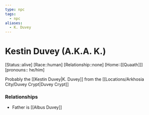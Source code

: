 ```yaml
---
type: npc
tags:
  - npc
aliases:
  - K. Duvey
---
```


# Kestin Duvey (A.K.A. K.)
[Status::alive]
[Race::human]
[Relationship::none]
[Home::[[Quaath]]]
[pronouns:: he/him]

Probably the [[Kestin Duvey|K. Duvey]] from the [[Locations/Arkhosia City/Duvey Crypt|Duvey Crypt]]
### Relationships
- Father is [[Albus Duvey]]
